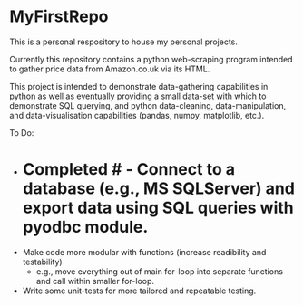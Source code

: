 # MyFirstRepo

This is a personal respository to house my personal projects.

Currently this repository contains a python web-scraping program intended to gather price data from Amazon.co.uk via its HTML.

This project is intended to demonstrate data-gathering capabilities in python as well as eventually providing a small data-set with which to demonstrate SQL querying, and python data-cleaning, data-manipulation, and data-visualisation capabilities (pandas, numpy, matplotlib, etc.).

To Do:
- # Completed # - Connect to a database (e.g., MS SQLServer) and export data using SQL queries with pyodbc module.
- Make code more modular with functions (increase readibility and testability)
  - e.g., move everything out of main for-loop into separate functions and call within smaller for-loop.
- Write some unit-tests for more tailored and repeatable testing.
